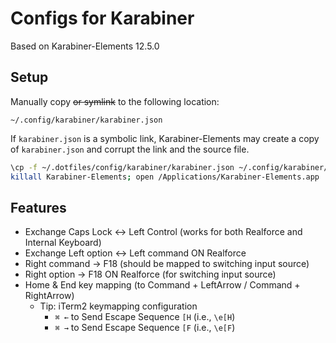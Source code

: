 # Configs for Karabiner

Based on Karabiner-Elements 12.5.0


## Setup

Manually copy <s>or symlink</s> to the following location:

```
~/.config/karabiner/karabiner.json
```

If `karabiner.json` is a symbolic link, Karabiner-Elements may create a copy of `karabiner.json` and corrupt the link and the source file.

```bash
\cp -f ~/.dotfiles/config/karabiner/karabiner.json ~/.config/karabiner/karabiner.json
killall Karabiner-Elements; open /Applications/Karabiner-Elements.app
```


## Features

- Exchange Caps Lock <-> Left Control  (works for both Realforce and Internal Keyboard)
- Exchange Left option <-> Left command ON Realforce
- Right command -> F18  (should be mapped to switching input source)
- Right option -> F18 ON Realforce  (for switching input source)
- Home & End key mapping (to Command + LeftArrow / Command + RightArrow)
    - Tip: iTerm2 keymapping configuration
      - `⌘ ←` to Send Escape Sequence `[H`  (i.e., `\e[H`)
      - `⌘ →` to Send Escape Sequence `[F`  (i.e., `\e[F`)
